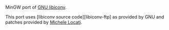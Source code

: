 MinGW port of [GNU libiconv][libiconv-www].

This port uses [libiconv source code][libiconv-ftp] as provided by GNU and
patches provided by [Michele Locati].

[Michele Locati]: https://github.com/mlocati/gettext-iconv-windows
[gettext-ftp]: ftp://ftp.gnu.org/pub/gnu/gettext/
[libiconv-www]: https://www.gnu.org/software/libiconv/

